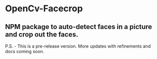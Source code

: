 # OpenCv-Facecrop

## NPM package to auto-detect faces in a picture and crop out the faces.

P.S. - This is a pre-release version. More updates with refinements and docs coming soon.